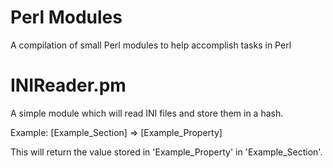 # Perl Modules 
A compilation of small Perl modules to help accomplish tasks in Perl

# INIReader.pm
A simple module which will read INI files and store them in a hash.

Example:
[Example_Section]	=> [Example_Property]

This will return the value stored in 'Example_Property' in 'Example_Section'.
